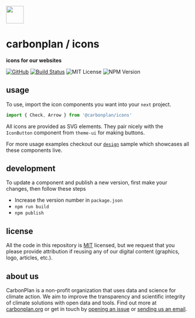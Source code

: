 <img
  src='https://carbonplan-assets.s3.amazonaws.com/monogram/dark-small.png'
  height='48'
/>

# carbonplan / icons

**icons for our websites**

[![GitHub][github-badge]][github]
[![Build Status]][actions]
![MIT License][]
![NPM Version][]

[github]: https://github.com/carbonplan/emoji
[github-badge]: https://badgen.net/badge/-/github?icon=github&label
[build status]: https://github.com/carbonplan/emoji/actions/workflows/main.yml/badge.svg
[actions]: https://github.com/carbonplan/emoji/actions/workflows/main.yml
[mit license]: https://badgen.net/badge/license/MIT/blue
[npm version]: https://badgen.net/npm/v/@carbonplan/emoji

## usage

To use, import the icon components you want into your `next` project.

```jsx
import { Check, Arrow } from '@carbonplan/icons'
```

All icons are provided as SVG elements. They pair nicely with the `IconButton` component from `theme-ui` for making buttons.

For more usage examples checkout our [`design`](https://github.com/carbonplan/design) sample which showcases all these components live.

## development

To update a component and publish a new version, first make your changes, then follow these steps

- Increase the version number in `package.json`
- `npm run build`
- `npm publish`

## license

All the code in this repository is [MIT](https://choosealicense.com/licenses/mit/) licensed, but we request that you please provide attribution if reusing any of our digital content (graphics, logo, articles, etc.).

## about us

CarbonPlan is a non-profit organization that uses data and science for climate action. We aim to improve the transparency and scientific integrity of climate solutions with open data and tools. Find out more at [carbonplan.org](https://carbonplan.org/) or get in touch by [opening an issue](https://github.com/carbonplan/icons/issues/new) or [sending us an email](mailto:hello@carbonplan.org).
